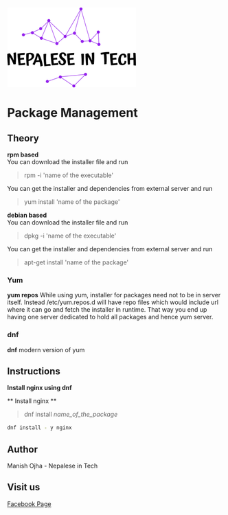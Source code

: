 [![Nepalese in Tech](../nepalese-in-tech.png)](https://www.youtube.com/channel/UCiYG6EJ-vHezIvcXRQz8cGQ)

# Package Management

## Theory
**rpm based** <br>
You can download the installer file and run <br>
> rpm -i 'name of the executable'

You can get the installer and dependencies from external server and run <br>
> yum install 'name of the package'


**debian based** <br>
You can download the installer file and run <br>
> dpkg -i 'name of the executable' 

You can get the installer and dependencies from external server and run <br>
> apt-get install 'name of the package'

### Yum 

**yum repos**
While using yum, installer for packages need not to be in server itself. Instead /etc/yum.repos.d will have repo files
which would include url where it can go and fetch the installer in runtime. That way you end up having one server 
dedicated to hold all packages and hence yum server.


### dnf 

**dnf**
modern version of yum

## Instructions

**Install nginx using dnf**

** Install nginx **

> dnf install *name_of_the_package*

```bash
dnf install - y nginx
```

## Author
Manish Ojha - Nepalese in Tech

## Visit us
[Facebook Page](https://www.facebook.com/nepaleseintech)